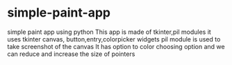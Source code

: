 # simple-paint-app
simple paint app using python
This app is made of tkinter,pil modules 
it uses tkinter canvas, button,entry,colorpicker widgets
pil module is used to take screenshot of the canvas
It has option to color choosing option and 
we can reduce and increase the size of pointers
